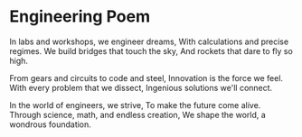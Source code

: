 # Engineering Poem

In labs and workshops, we engineer dreams,
With calculations and precise regimes.
We build bridges that touch the sky,
And rockets that dare to fly so high.

From gears and circuits to code and steel,
Innovation is the force we feel.
With every problem that we dissect,
Ingenious solutions we'll connect.

In the world of engineers, we strive,
To make the future come alive.
Through science, math, and endless creation,
We shape the world, a wondrous foundation.

